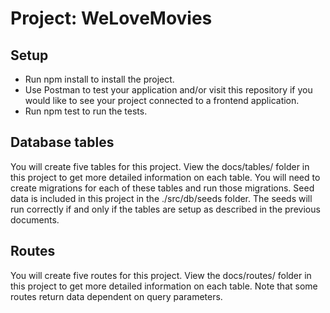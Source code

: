 # Project: WeLoveMovies

## Setup
* Run npm install to install the project.
* Use Postman to test your application and/or visit this repository if you would like to see your project connected to a frontend application.
* Run npm test to run the tests.


## Database tables
You will create five tables for this project. View the docs/tables/ folder in this project to get more detailed information on each table.
You will need to create migrations for each of these tables and run those migrations.
Seed data is included in this project in the ./src/db/seeds folder. The seeds will run correctly if and only if the tables are setup as described in the previous documents.


## Routes
You will create five routes for this project. View the docs/routes/ folder in this project to get more detailed information on each table. Note that some routes return data dependent on query parameters.